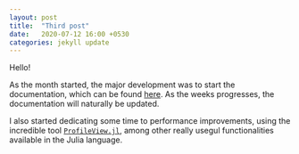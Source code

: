 ```yaml
---
layout: post
title:  "Third post"
date:   2020-07-12 16:00 +0530
categories: jekyll update
---
```


Hello!

As the month started, the major development was to start the documentation, which can be found [here](http://jump.dev/ParametricOptInterface.jl/dev/). As the weeks progresses, the documentation will naturally be updated.

I also started dedicating some time to performance improvements, using the incredible tool [`ProfileView.jl`](https://github.com/timholy/ProfileView.jl), among other really usegul functionalities available in the Julia language.

